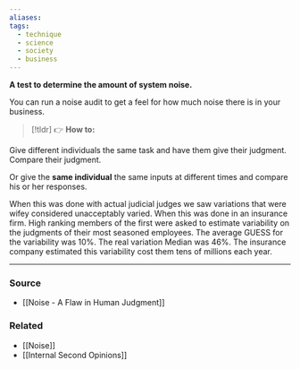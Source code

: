 ```yaml
---
aliases: 
tags:
  - technique
  - science
  - society
  - business
---
```

**A test to determine the amount of system noise.**

You can run a noise audit to get a feel for how much noise there is in your business. 

> [!tldr] 👉 **How to:**

Give different individuals the same task and have them give their judgment. Compare their judgment. 

Or give the **same individual** the same inputs at different times and compare his or her responses.

When this was done with actual judicial judges we saw variations that were wifey considered unacceptably varied. When this was done in an insurance firm. High ranking members of the first were asked to estimate variability on the judgments of their most seasoned employees. The average GUESS for the variability was 10%. The real variation Median was 46%. The insurance company estimated this variability cost them tens of millions each year. 

---

### Source
- [[Noise - A Flaw in Human Judgment]]

### Related
- [[Noise]] 
- [[Internal Second Opinions]]